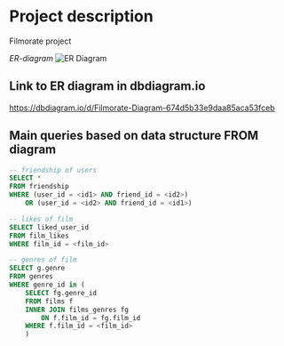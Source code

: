 # Project description

Filmorate project

*ER-diagram*
![ER Diagram](./images/ER_diagram.png)

## Link to ER diagram in dbdiagram.io

https://dbdiagram.io/d/Filmorate-Diagram-674d5b33e9daa85aca53fceb

## Main queries based on data structure FROM diagram

```sql
-- friendship of users
SELECT * 
FROM friendship 
WHERE (user_id = <id1> AND friend_id = <id2>)
    OR (user_id = <id2> AND friend_id = <id1>)

-- likes of film
SELECT liked_user_id 
FROM film_likes 
WHERE film_id = <film_id>

-- genres of film
SELECT g.genre
FROM genres
WHERE genre_id in (
    SELECT fg.genre_id
    FROM films f
    INNER JOIN films_genres fg
        ON f.film_id = fg.film_id
    WHERE f.film_id = <film_id>
    )
```